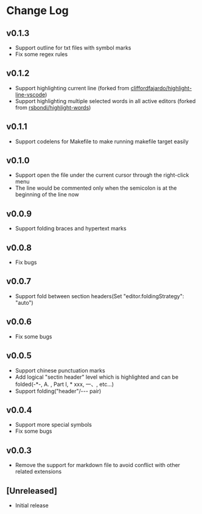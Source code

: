 # Change Log

## v0.1.3

- Support outline for txt files with symbol marks
- Fix some regex rules

## v0.1.2

- Support highlighting current line (forked from [cliffordfajardo/highlight-line-vscode](https://github.com/cliffordfajardo/highlight-line-vscode))
- Support highlighting multiple selected words in all active editors (forked from [rsbondi/highlight-words](https://github.com/rsbondi/highlight-words))

## v0.1.1

- Support codelens for Makefile to make running makefile target easily

## v0.1.0

- Support open the file under the current cursor through the right-click menu
- The line would be commented only when the semicolon is at the beginning of the line now

## v0.0.9

- Support folding braces and hypertext marks

## v0.0.8

- Fix bugs

## v0.0.7

- Support fold between section headers(Set "editor.foldingStrategy": "auto")

## v0.0.6

- Fix some bugs

## v0.0.5

- Support chinese punctuation marks
- Add logical "sectin header" level which is highlighted and can be folded(-*-, A. , Part I, * xxx, 一、, etc...)
- Support folding("header"/--- pair)

## v0.0.4

- Support more special symbols
- Fix some bugs

## v0.0.3

- Remove the support for markdown file to avoid conflict with other related extensions

## [Unreleased]

- Initial release

